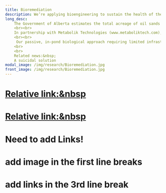 ```yaml
---
title: Bioremediation
description: We’re applying bioengineering to sustain the health of the planet 
long_desc: 
    The Government of Alberta estimates the total acreage of oil sands tailings ponds to be as high as 77 square kilometers. Although these ponds provide considerable benefit by promoting water reuse and withholding the release of toxic organic compounds such as naphthenic acids, there is a critical need to rehabilitate the land and treat all remaining water. The key challenge for treating naphthenic acids is the sheer volume of tailing ponds and the dilute, yet highly toxic nature of the contaminants.
    <br><br>
    In partnership with Metabolik Technologies (www.metaboliktech.com), a company that was spun out from the lab, we are developing an engineered bacterial strain that will harness several genes obtained from microbes that naturally degrade naphthenic acids into less-toxic by-products. The engineered strain will also tolerate and respond to the presence of NAs by expressing a genetic circuit that modulates the biodegradation of NAs, serving as a biocontainment system when NAs are fully remediated. The result is a biological solution that thrives off NAs and increases treatment efficacy without additional input costs, while simultaneously expressing a ‘kill-switch’ to terminate growth once the NA concentration reaches regulated safety levels. This manipulation ensures stimulus-specific biodegradation, achieves biocontainment and obviates the ill effects associated with accidental release of genetically engineered organisms.
    <br><br> 
     Our passive, in-pond biological approach requiring limited infrastructure, allows operators to cost-effectively treat the toxicity and ensure appropriate rehabilitation of the site. The microbial solution is designed to be tightly correlated with naphthenic acid concentration, ensuring no introduction of foreign microbes into the environment.
    <br>
    <br> 
    Related news:&nbsp;
    A suicidal solution
modal_image: /img/research/Bioremediation.jpg
front_image: /img/research/Bioremediation.jpg
---
```

# <a href=  "https://bit.ly/2p9WdRX"> Relative link:&nbsp</a> 
 # <a href=  "https://www.youtube.com/watch?v=lKBiNCKVXPw"> Relative link:&nbsp</a> 
# Need to add Links! 
# add image in the first line breaks
# add links in the 3rd line break 